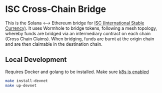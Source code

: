 # ISC Cross-Chain Bridge

This is the Solana <--> Ethereum bridge for [ISC (International Stable Currency)](isc.money). It uses Wormhole to bridge tokens, following a mesh topology, whereby funds are bridged via an intermediary contract on each chain (Cross Chain Claims). When bridging, funds are burnt at the origin chain and are then claimable in the destination chain.

## Local Development
Requires Docker and golang to be installed. Make sure [k8s is enabled](https://docs.docker.com/desktop/get-started/#kubernetes)

```bash
make install-devnet
make up-devnet
```